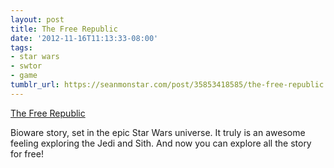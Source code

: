 ```yaml
---
layout: post
title: The Free Republic
date: '2012-11-16T11:13:33-08:00'
tags:
- star wars
- swtor
- game
tumblr_url: https://seanmonstar.com/post/35853418585/the-free-republic
---
```

[The Free Republic](http://www.swtor.com/info/news/press-release/20121115)  

Bioware story, set in the epic Star Wars universe. It truly is an awesome feeling exploring the Jedi and Sith. And now you can explore all the story for free!

